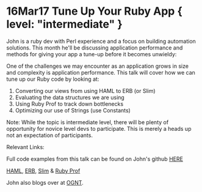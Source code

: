 # 16Mar17 Tune Up Your Ruby App { level: "intermediate"­ }

John is a ruby dev with Perl experience and a focus on building automation solutions.
This month he'll be discussing application performance and methods for giving your 
app a tune-up before it becomes unwieldy:

One of the challenges we may encounter as an application grows in size and complexity
is application performance. This talk will cover how we can tune up our Ruby code by
looking at:

1. Converting our views from using HAML to ERB (or Slim) 
2. Evaluating the data structures we are using 
3. Using Ruby Prof to track down bottlenecks 
4. Optimizing our use of Strings (use Constants)

Note: While the topic is intermediate level, there will be plenty of opportunity for
novice level devs to participate. This is merely a heads up not an expectation of participants.

Relevant Links:

Full code examples from this talk can be found on John's github [HERE](https://github.com/hogihung/bidder-up)

[HAML](http://haml.info), [ERB](http://ruby-doc.org/stdlib-2.4.0/libdoc/erb/rdoc/ERB.html), [Slim](http://slim-lang.com) & [Ruby Prof](https://github.com/ruby-prof/ruby-prof)

John also blogs over at [OGNT](http://ognt.io).

